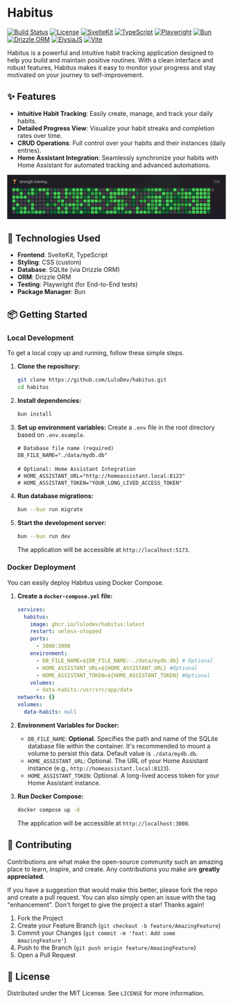 # Habitus

[![Build Status](https://img.shields.io/badge/build-passing-brightgreen)](https://github.com/LuloDev/habitus/actions)
[![License](https://img.shields.io/badge/License-MIT-blue.svg)](LICENSE)
[![SvelteKit](https://img.shields.io/badge/SvelteKit-FF3E00?style=for-the-badge&logo=svelte&logoColor=white)](https://kit.svelte.dev/)
[![TypeScript](https://img.shields.io/badge/TypeScript-007ACC?style=for-the-badge&logo=typescript&logoColor=white)](https://www.typescriptlang.org/)
[![Playwright](https://img.shields.io/badge/Playwright-45ba4b?style=for-the-badge&logo=playwright&logoColor=white)](https://playwright.dev/)
[![Bun](https://img.shields.io/badge/Bun-000000?style=for-the-badge&logo=bun&logoColor=white)](https://bun.sh/)
[![Drizzle ORM](https://img.shields.io/badge/Drizzle%20ORM-000000?style=for-the-badge&logo=drizzle&logoColor=white)](https://orm.drizzle.team/)
[![ElysiaJS](https://img.shields.io/badge/ElysiaJS-404040?style=for-the-badge&logo=elysia&logoColor=white)](https://elysiajs.com/)
[![Vite](https://img.shields.io/badge/Vite-646CFF?style=for-the-badge&logo=vite&logoColor=white)](https://vitejs.dev/)

Habitus is a powerful and intuitive habit tracking application designed to help you build and maintain positive routines. With a clean interface and robust features, Habitus makes it easy to monitor your progress and stay motivated on your journey to self-improvement.

## ✨ Features

- **Intuitive Habit Tracking**: Easily create, manage, and track your daily habits.
- **Detailed Progress View**: Visualize your habit streaks and completion rates over time.
- **CRUD Operations**: Full control over your habits and their instances (daily entries).
- **Home Assistant Integration**: Seamlessly synchronize your habits with Home Assistant for automated tracking and advanced automations.

![Habit Card Example](docs/imgs/habit_card.png)

## 🚀 Technologies Used

- **Frontend**: SvelteKit, TypeScript
- **Styling**: CSS (custom)
- **Database**: SQLite (via Drizzle ORM)
- **ORM**: Drizzle ORM
- **Testing**: Playwright (for End-to-End tests)
- **Package Manager**: Bun

## 📦 Getting Started

### Local Development

To get a local copy up and running, follow these simple steps.

1. **Clone the repository:**

   ```bash
   git clone https://github.com/LuloDev/habitus.git
   cd habitus
   ```

2. **Install dependencies:**

   ```bash
   bun install
   ```

3. **Set up environment variables:**
   Create a `.env` file in the root directory based on `.env.example`.

   ```
   # Database file name (required)
   DB_FILE_NAME="./data/mydb.db"

   # Optional: Home Assistant Integration
   # HOME_ASSISTANT_URL="http://homeassistant.local:8123"
   # HOME_ASSISTANT_TOKEN="YOUR_LONG_LIVED_ACCESS_TOKEN"
   ```

4. **Run database migrations:**

   ```bash
   bun --bun run migrate
   ```

5. **Start the development server:**

   ```bash
   bun --bun run dev
   ```

   The application will be accessible at `http://localhost:5173`.

### Docker Deployment

You can easily deploy Habitus using Docker Compose.

1. **Create a `docker-compose.yml` file:**

   ```yaml
   services:
     habitus:
       image: ghcr.io/lulodev/habitus:latest
       restart: unless-stopped
       ports:
         - 3000:3000
       environment:
         - DB_FILE_NAME=${DB_FILE_NAME:-./data/mydb.db} # Optional
         - HOME_ASSISTANT_URL=${HOME_ASSISTANT_URL} #Optional
         - HOME_ASSISTANT_TOKEN=${HOME_ASSISTANT_TOKEN} #Optional
       volumes:
         - data-habits:/usr/src/app/data
   networks: {}
   volumes:
     data-habits: null
   ```

2. **Environment Variables for Docker:**
   - `DB_FILE_NAME`: **Optional**. Specifies the path and name of the SQLite database file within the container. It's recommended to mount a volume to persist this data. Default value is `./data/mydb.db`.
   - `HOME_ASSISTANT_URL`: Optional. The URL of your Home Assistant instance (e.g., `http://homeassistant.local:8123`).
   - `HOME_ASSISTANT_TOKEN`: Optional. A long-lived access token for your Home Assistant instance.

3. **Run Docker Compose:**

   ```bash
   docker compose up -d
   ```

   The application will be accessible at `http://localhost:3000`.

## 🤝 Contributing

Contributions are what make the open-source community such an amazing place to learn, inspire, and create. Any contributions you make are **greatly appreciated**.

If you have a suggestion that would make this better, please fork the repo and create a pull request. You can also simply open an issue with the tag "enhancement".
Don't forget to give the project a star! Thanks again!

1. Fork the Project
2. Create your Feature Branch (`git checkout -b feature/AmazingFeature`)
3. Commit your Changes (`git commit -m 'feat: Add some AmazingFeature'`)
4. Push to the Branch (`git push origin feature/AmazingFeature`)
5. Open a Pull Request

## 📄 License

Distributed under the MIT License. See `LICENSE` for more information.
